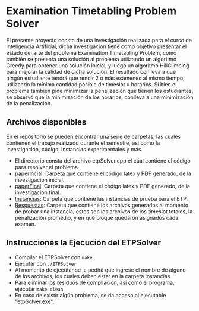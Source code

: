 # Examination Timetabling Problem Solver

El presente proyecto consta de una investigación realizada para el curso de Inteligencia Artificial, dicha investigación tiene como objetivo presentar el estado del arte del problema Examination Timetabling Problem, como también se presenta una solución al problema utilizando un algoritmo Greedy para obtener una solución inicial, y luego un algoritmo HillClimbing para mejorar la calidad de dicha solución. El resultado
conlleva a que ningún estudiante tendrá que rendir 2 o más exámenes al mismo tiempo, utilizando la mínima cantidad posible de timeslot u horarios.
Si bien el problema también pide minimizar la penalización que tienen los estudiantes, se observó que la minimización de los horarios, conlleva a 
una minimización de la penalización.

## Archivos disponibles

En el repositorio se pueden encontrar una serie de carpetas, las cuales contienen el trabajo realizado durante el semestre, así como la investigación, código, instancias experimentales y más.

* El directorio consta del archivo etpSolver.cpp el cual contiene el código para resolver el problema.
* [paperIncial](https://github.com/CDonosoK/UTFSM/tree/master/Inteligencia%20Artificial%20-%20INF295/paperInicial): Carpeta que contiene el código latex y PDF generado, de la investigación inicial.
* [paperFinal](https://github.com/CDonosoK/UTFSM/tree/master/Inteligencia%20Artificial%20-%20INF295/paperFinal): Carpeta que contiene el código latex y PDF generado, de la investigación final.
* [Instancias](https://github.com/CDonosoK/UTFSM/tree/master/Inteligencia%20Artificial%20-%20INF295/Instancias): Carpeta que contiene las instancias de prueba para el ETP.
* [Respuestas](https://github.com/CDonosoK/UTFSM/tree/master/Inteligencia%20Artificial%20-%20INF295/Respuestas): Carpeta que contiene los archivos generados al momento de probar una instancia, estos son los archivos de los timeslot totales, la penalización promedio, y en qué bloque quedaron asignados cada examen.


## Instrucciones la Ejecución del ETPSolver

* Compilar el ETPSolver con `make`
* Ejecutar con `./ETPSolver`
* Al momento de ejecutar se le pedirá que ingrese el nombre de alguno de los archivos, los cuales deben estar en la carpeta instancias.
* Para eliminar los residuos de compilación, así como el programa, ejecutar `make clean`
* En caso de existir algún problema, se da acceso al ejecutable "etpSolver.exe".


